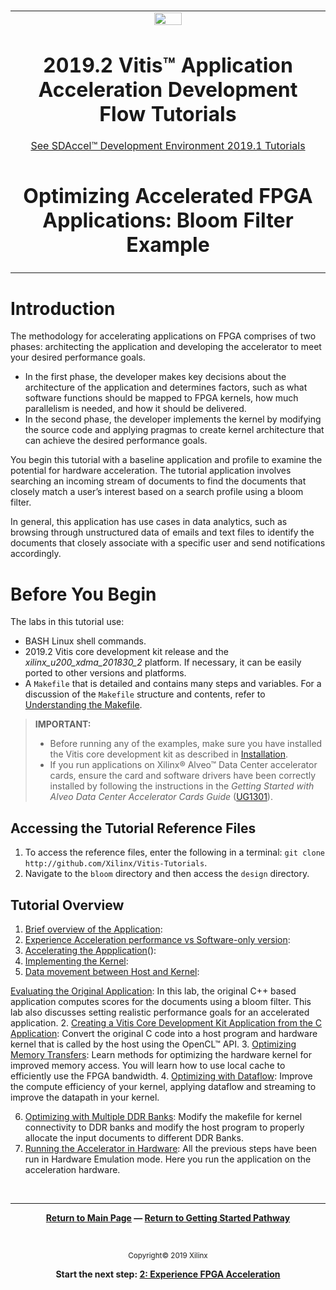 ﻿﻿
<table>
 <tr>
   <td align="center"><img src="https://www.xilinx.com/content/dam/xilinx/imgs/press/media-kits/corporate/xilinx-logo.png" width="30%"/><h1>2019.2 Vitis™ Application Acceleration Development Flow Tutorials</h1>
   <a href="https://github.com/Xilinx/SDAccel-Tutorials/branches/all">See SDAccel™ Development Environment 2019.1 Tutorials</a>
   </td>
 </tr>
 <tr>
 <td align="center"><h1>Optimizing Accelerated FPGA Applications: Bloom Filter Example
 </td>
 </tr>
</table>

# Introduction

The methodology for accelerating applications on FPGA comprises of two phases: architecting the application and developing the accelerator to meet your desired performance goals.

* In the first phase, the developer makes key decisions about the architecture of the application and determines factors, such as what software functions should be mapped to FPGA kernels, how much parallelism is needed, and how it should be delivered.
* In the second phase, the developer implements the kernel by modifying the source code and applying pragmas to create kernel architecture that can achieve the desired performance goals.

You begin this tutorial with a baseline application and profile to examine the potential for hardware acceleration. The tutorial application involves searching an incoming stream of documents to find the documents that closely match a user’s interest based on a search profile using a bloom filter.

In general, this application has use cases in data analytics, such as browsing through unstructured data of emails and text files to identify the documents that closely associate with a specific user and send notifications accordingly.


# Before You Begin

The labs in this tutorial use:

* BASH Linux shell commands.
* 2019.2 Vitis core development kit release and the *xilinx_u200_xdma_201830_2* platform. If necessary, it can be easily ported to other versions and platforms.
* A `Makefile` that is detailed and contains many steps and variables. For a discussion of the `Makefile` structure and contents, refer to [Understanding the Makefile](./HowToRunTutorial.md).

>**IMPORTANT:**  
>
> * Before running any of the examples, make sure you have installed the Vitis core development kit as described in [Installation](https://www.xilinx.com/html_docs/xilinx2019_2/vitis_doc/vhc1571429852245.html).
>* If you run applications on Xilinx® Alveo™ Data Center accelerator cards, ensure the card and software drivers have been correctly installed by following the instructions in the *Getting Started with Alveo Data Center Accelerator Cards Guide* ([UG1301](https://www.xilinx.com/support/documentation/boards_and_kits/accelerator-cards/ug1301-getting-started-guide-alveo-accelerator-cards.pdf)).

## Accessing the Tutorial Reference Files

1. To access the reference files, enter the following in a terminal: `git clone http://github.com/Xilinx/Vitis-Tutorials`.
2. Navigate to the `bloom` directory and then access the `design` directory.

## Tutorial Overview

1. [Brief overview of the Application](overview.md): 
2. [Experience Acceleration performance vs Software-only version](experience-acceleration.md):
3. [Accelerating the Appplication](accelerate-the-application.md)():
4. [Implementing the Kernel](implement-kernel.md):
5. [Data movement between Host and Kernel](data-movement.md):

[Evaluating the Original Application](original.md): In this lab, the original C++ based application computes scores for the documents using a bloom filter. This lab also discusses setting realistic performance goals for an accelerated application.
2. [Creating a Vitis Core Development Kit Application from the C Application](baseline_fpga.md): Convert the original C code into a host program and hardware kernel that is called by the host using the OpenCL™ API.
3. [Optimizing Memory Transfers](localbuf.md): Learn methods for optimizing the hardware kernel for improved memory access. You will learn how to use local cache to efficiently use the FPGA bandwidth.
4. [Optimizing with Dataflow](dataflow.md): Improve the compute efficiency of your kernel, applying dataflow and streaming to improve the datapath in your kernel.

6. [Optimizing with Multiple DDR Banks](multiddr.md): Modify the makefile for kernel connectivity to DDR banks and modify the host program to properly allocate the input documents to different DDR Banks.
7. [Running the Accelerator in Hardware](runningonhardware.md): All the previous steps have been run in Hardware Emulation mode. Here you run the application on the acceleration hardware.
</br>
<hr/>
<p align= center><b><a href="/README.md">Return to Main Page</a> — <a href="/docs/vitis-getting-started/">Return to Getting Started Pathway</a></b></p>
</br>
<p align="center"><sup>Copyright&copy; 2019 Xilinx</sup></p>

<p align="center"><b>
Start the next step: <a href="./2_experience-acceleration.md">2: Experience FPGA Acceleration</a>
</b></p>
